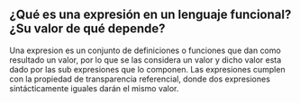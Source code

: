 ## ¿Qué es una expresión en un lenguaje funcional? ¿Su valor de qué depende?

Una expresion es un conjunto de definiciones o funciones que dan como resultado un valor, por lo que se las considera un valor y dicho valor esta dado por las sub expresiones que lo componen. Las expresiones cumplen con la propiedad de transparencia referencial, donde dos expresiones sintácticamente iguales darán el mismo valor.